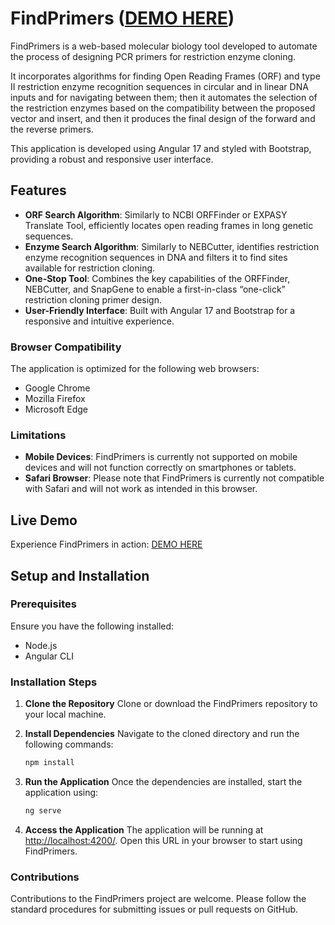 # FindPrimers ([DEMO HERE](https://lepusdz.github.io/FindPrimers/))

FindPrimers is a web-based molecular biology tool developed to automate the process of designing PCR primers for restriction enzyme cloning. 

It incorporates algorithms for finding Open Reading Frames (ORF) and type II restriction enzyme recognition sequences in circular and in linear DNA inputs and for navigating between them; then it automates the selection of the restriction enzymes based on the compatibility between the proposed vector and insert, and then it produces the final design of the forward and the reverse primers.

This application is developed using Angular 17 and styled with Bootstrap, providing a robust and responsive user interface.

## Features
- **ORF Search Algorithm**: Similarly to NCBI ORFFinder or EXPASY Translate Tool, efficiently locates open reading frames in long genetic sequences.
- **Enzyme Search Algorithm**: Similarly to NEBCutter, identifies restriction enzyme recognition sequences in DNA and filters it to find sites available for restriction cloning.
- **One-Stop Tool**: Combines the key capabilities of the ORFFinder, NEBCutter, and SnapGene to enable a first-in-class “one-click” restriction cloning primer design.
- **User-Friendly Interface**: Built with Angular 17 and Bootstrap for a responsive and intuitive experience.

### Browser Compatibility
The application is optimized for the following web browsers:
- Google Chrome
- Mozilla Firefox
- Microsoft Edge

### Limitations
- **Mobile Devices**: FindPrimers is currently not supported on mobile devices and will not function correctly on smartphones or tablets.
- **Safari Browser**: Please note that FindPrimers is currently not compatible with Safari and will not work as intended in this browser.

## Live Demo
Experience FindPrimers in action: [DEMO HERE](https://lepusdz.github.io/FindPrimers/)

## Setup and Installation

### Prerequisites
Ensure you have the following installed:
- Node.js
- Angular CLI

### Installation Steps
1. **Clone the Repository**
   Clone or download the FindPrimers repository to your local machine.

2. **Install Dependencies**
   Navigate to the cloned directory and run the following commands:
   ```bash
   npm install
3. **Run the Application**
   Once the dependencies are installed, start the application using:
   ```bash
   ng serve
4. **Access the Application**
The application will be running at [http://localhost:4200/](http://localhost:4200/). Open this URL in your browser to start using FindPrimers.

### Contributions
Contributions to the FindPrimers project are welcome. Please follow the standard procedures for submitting issues or pull requests on GitHub.
